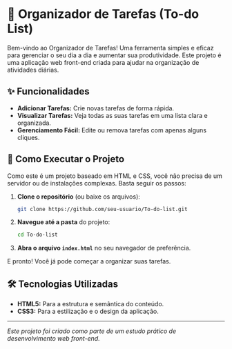 # 📝 Organizador de Tarefas (To-do List)

Bem-vindo ao Organizador de Tarefas! Uma ferramenta simples e eficaz para gerenciar o seu dia a dia e aumentar sua produtividade. Este projeto é uma aplicação web front-end criada para ajudar na organização de atividades diárias.

## ✨ Funcionalidades

*   **Adicionar Tarefas:** Crie novas tarefas de forma rápida.
*   **Visualizar Tarefas:** Veja todas as suas tarefas em uma lista clara e organizada.
*   **Gerenciamento Fácil:** Edite ou remova tarefas com apenas alguns cliques.

## 🚀 Como Executar o Projeto

Como este é um projeto baseado em HTML e CSS, você não precisa de um servidor ou de instalações complexas. Basta seguir os passos:

1.  **Clone o repositório** (ou baixe os arquivos):
    ```bash
    git clone https://github.com/seu-usuario/To-do-list.git
    ```
2.  **Navegue até a pasta** do projeto:
    ```bash
    cd To-do-list
    ```
3.  **Abra o arquivo `index.html`** no seu navegador de preferência.

E pronto! Você já pode começar a organizar suas tarefas.

## 🛠️ Tecnologias Utilizadas

*   **HTML5:** Para a estrutura e semântica do conteúdo.
*   **CSS3:** Para a estilização e o design da aplicação.

---

_Este projeto foi criado como parte de um estudo prático de desenvolvimento web front-end._